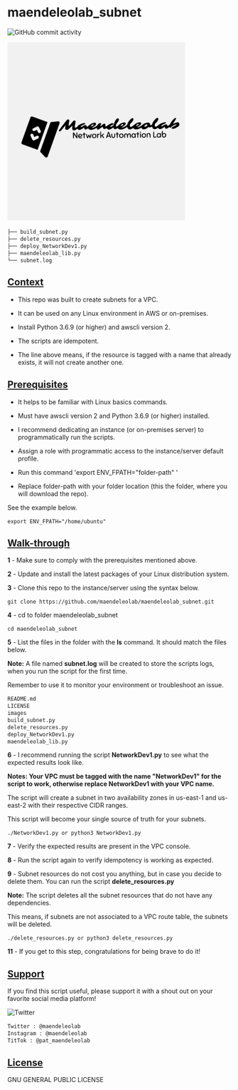 # maendeleolab_subnet
![GitHub commit activity](https://img.shields.io/github/last-commit/maendeleolab/maendeleolab_subnet)

<img src="/images/banner.png" width=400>

```
├── build_subnet.py
├── delete_resources.py
├── deploy_NetworkDev1.py
├── maendeleolab_lib.py
└── subnet.log
```

## [Context](#Context)

- This repo was built to create subnets for a VPC. 

- It can be used on any Linux environment in AWS or on-premises. 

- Install Python 3.6.9 (or higher) and awscli version 2.

- The scripts are idempotent.

- The line above means, if the resource is tagged with a name that already exists, it will not create another one.

## [Prerequisites](#Prerequisites)

- It helps to be familiar with Linux basics commands.

- Must have awscli version 2 and Python 3.6.9 (or higher) installed.

- I recommend dedicating an instance (or on-premises server) to programmatically run the scripts.  

- Assign a role with programmatic access to the instance/server default profile.

- Run this command 'export ENV_FPATH="folder-path" ' 

- Replace folder-path with your folder location (this the folder, where you will download the repo). 

See the example below.

```
export ENV_FPATH="/home/ubuntu"
```

## [Walk-through](#Walk-through)

**1**  - Make sure to comply with the prerequisites mentioned above.

**2**  - Update and install the latest packages of your Linux distribution system.

**3**  - Clone this repo to the instance/server using the syntax below.

```
git clone https://github.com/maendeleolab/maendeleolab_subnet.git
```

**4**  - cd to folder maendeleolab_subnet

```
cd maendeleolab_subnet
```

**5**  - List the files in the folder with the **ls** command. It should match the files below.

**Note:** A file named **subnet.log** will be created to store the scripts logs, when you run the script for the first time.

Remember to use it to monitor your environment or troubleshoot an issue.

```
README.md
LICENSE
images
build_subnet.py
delete_resources.py
deploy_NetworkDev1.py
maendeleolab_lib.py
```

**6**  - I recommend running the script **NetworkDev1.py** to see what the expected results look like.

**Notes: Your VPC must be tagged with the name "NetworkDev1" for the script to work, otherwise replace NetworkDev1 with your VPC name.**

The script will create a subnet in two availability zones in us-east-1 and us-east-2 with their respective CIDR ranges.

This script will become your single source of truth for your subnets. 

```
./NetworkDev1.py or python3 NetworkDev1.py
```

**7**  - Verify the expected results are present in the VPC console. 

**8**  - Run the script again to verify idempotency is working as expected. 

**9**  - Subnet resources do not cost you anything, but in case you decide to delete them. You can run the script **delete_resources.py**
	
**Note:** The script deletes all the subnet resources that do not have any dependencies. 
	
This means, if subnets are not associated to a VPC route table, the subnets will be deleted. 

```
./delete_resources.py or python3 delete_resources.py
```

**11** - If you get to this step, congratulations for being brave to do it! 

## [Support](#Support)
If you find this script useful, please support it with a shout out on your favorite social media platform!

![Twitter](https://img.shields.io/twitter/follow/maendeleolab?style=social)
```
Twitter : @maendeleolab
Instagram : @maendeleolab
TitTok : @pat_maendeleolab
```
## [License](#License)
GNU GENERAL PUBLIC LICENSE

	
